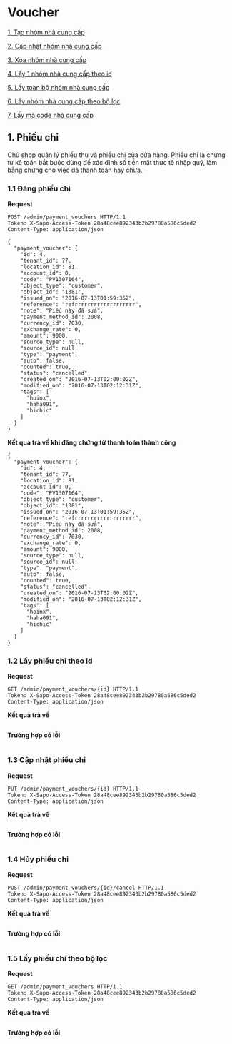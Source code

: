 # Voucher
[1. Tạo nhóm nhà cung cấp](#add-supplier_groups)

[2. Cập nhật nhóm nhà cung cấp](#put-supplier_groups)

[3. Xóa nhóm nhà cung cấp](#delete-supplier_groups)

[4. Lấy 1 nhóm nhà cung cấp theo id](#get-supplier_groups_id)

[5. Lấy toàn bộ nhóm nhà cung cấp](#get-supplier_groups)

[6. Lấy nhóm nhà cung cấp theo bộ lọc](#get-supplier_groups?)

[7. Lấy mã code nhà cung cấp](#get-supplier_groups_codes)

## 1. Phiếu chi
Chủ shop quản lý phiếu thu và phiếu chi của cửa hàng.
Phiếu chi là chứng từ kế toán bắt buộc dùng để xác định số tiền mặt thực tế nhập quỹ, làm bằng chứng cho việc đã thanh toán hay chưa.

### 1.1 Đăng phiếu chi

**Request**
```
POST /admin/payment_vouchers HTTP/1.1
Token: X-Sapo-Access-Token 28a48cee892343b2b29780a586c5ded2
Content-Type: application/json

{
  "payment_voucher": {
    "id": 4,
    "tenant_id": 77,
    "location_id": 81,
    "account_id": 0,
    "code": "PV1307164",
    "object_type": "customer",
    "object_id": "1381",
    "issued_on": "2016-07-13T01:59:35Z",
    "reference": "refrrrrrrrrrrrrrrrrrrr",
    "note": "Piếu này đã sửa",
    "payment_method_id": 2008,
    "currency_id": 7030,
    "exchange_rate": 0,
    "amount": 9000,
    "source_type": null,
    "source_id": null,
    "type": "payment",
    "auto": false,
    "counted": true,
    "status": "cancelled",
    "created_on": "2016-07-13T02:00:02Z",
    "modified_on": "2016-07-13T02:12:31Z",
    "tags": [
      "hoinx",
      "haha091",
      "hichic"
    ]
  }
}
```
**Kết quả trả về khi đăng chứng từ thanh toán thành công**
```
{
  "payment_voucher": {
    "id": 4,
    "tenant_id": 77,
    "location_id": 81,
    "account_id": 0,
    "code": "PV1307164",
    "object_type": "customer",
    "object_id": "1381",
    "issued_on": "2016-07-13T01:59:35Z",
    "reference": "refrrrrrrrrrrrrrrrrrrr",
    "note": "Piếu này đã sửa",
    "payment_method_id": 2008,
    "currency_id": 7030,
    "exchange_rate": 0,
    "amount": 9000,
    "source_type": null,
    "source_id": null,
    "type": "payment",
    "auto": false,
    "counted": true,
    "status": "cancelled",
    "created_on": "2016-07-13T02:00:02Z",
    "modified_on": "2016-07-13T02:12:31Z",
    "tags": [
      "hoinx",
      "haha091",
      "hichic"
    ]
  }
}
```

### 1.2 Lấy phiếu chi theo id
**Request**

```
GET /admin/payment_vouchers/{id} HTTP/1.1
Token: X-Sapo-Access-Token 28a48cee892343b2b29780a586c5ded2
Content-Type: application/json 
```
**Kết quả trả về**

```
```
**Trường hợp có lỗi**

```
```
### 1.3 Cập nhật phiếu chi
**Request**

```
PUT /admin/payment_vouchers/{id} HTTP/1.1
Token: X-Sapo-Access-Token 28a48cee892343b2b29780a586c5ded2
Content-Type: application/json 
```
**Kết quả trả về**

```
```
**Trường hợp có lỗi**

```
```
### 1.4 Hủy phiếu chi
**Request**

```
POST /admin/payment_vouchers/{id}/cancel HTTP/1.1
Token: X-Sapo-Access-Token 28a48cee892343b2b29780a586c5ded2
Content-Type: application/json 
```
**Kết quả trả về**

```
```
**Trường hợp có lỗi**

```
```
### 1.5 Lấy phiếu chi theo bộ lọc
**Request**

```
GET /admin/payment_vouchers HTTP/1.1
Token: X-Sapo-Access-Token 28a48cee892343b2b29780a586c5ded2
Content-Type: application/json 
```
**Kết quả trả về**

```
```
**Trường hợp có lỗi**

```
```
